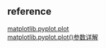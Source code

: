 ## reference  
[matplotlib.pyplot.plot](https://matplotlib.org/3.1.1/api/_as_gen/matplotlib.pyplot.plot.html)  
[matplotlib.pyplot.plot()参数详解](https://blog.csdn.net/sinat_36219858/article/details/79800460)

